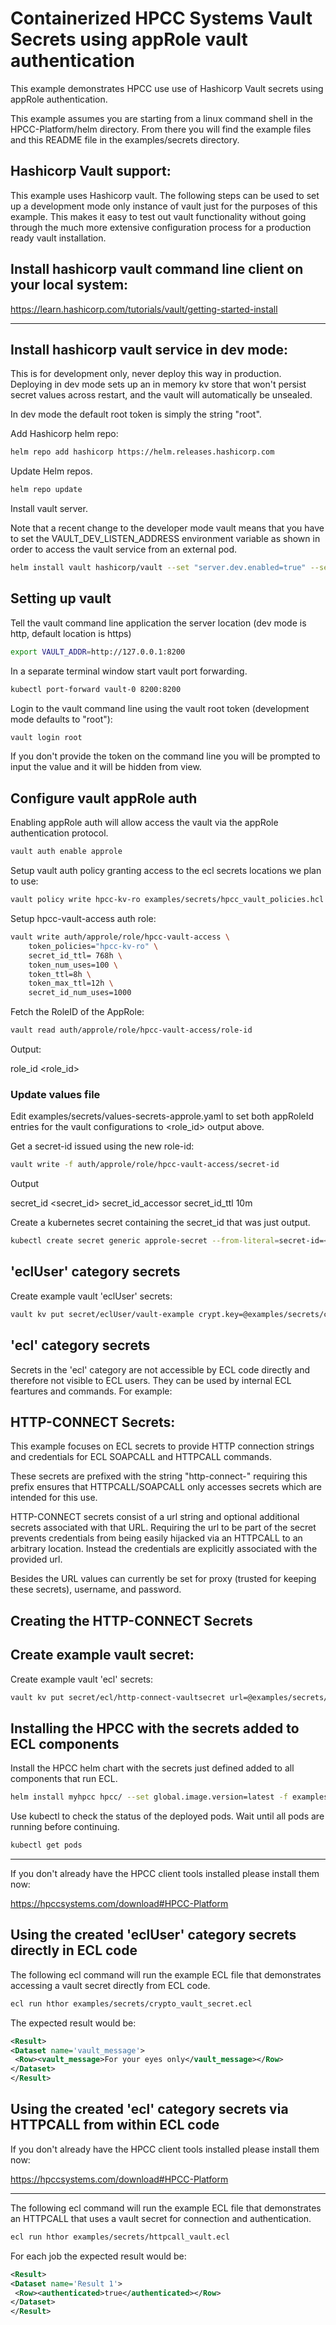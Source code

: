# Containerized HPCC Systems Vault Secrets using appRole vault authentication

This example demonstrates HPCC use use of Hashicorp Vault secrets using appRole authentication.

This example assumes you are starting from a linux command shell in the HPCC-Platform/helm directory.  From there you will find the example files and this README file in the examples/secrets directory.

## Hashicorp Vault support:

This example uses Hashicorp vault.  The following steps can be used to set up a development mode only instance of vault just for the purposes of this example.  This makes it easy to test out vault functionality without going through the much more extensive configuration process for a production ready vault installation.

## Install hashicorp vault command line client on your local system:

https://learn.hashicorp.com/tutorials/vault/getting-started-install

--------------------------------------------------------------------------------------------------------

## Install hashicorp vault service in dev mode:

This is for development only, never deploy this way in production.
Deploying in dev mode sets up an in memory kv store that won't persist secret values across restart, and the vault will automatically be unsealed.

In dev mode the default root token is simply the string "root".

Add Hashicorp helm repo:

```bash
helm repo add hashicorp https://helm.releases.hashicorp.com
```

Update Helm repos.

```bash
helm repo update
```

Install vault server.

Note that a recent change to the developer mode vault means that you have to set the VAULT_DEV_LISTEN_ADDRESS environment variable as shown in order to access the vault service from an external pod.

```bash
helm install vault hashicorp/vault --set "server.dev.enabled=true" --set 'server.extraEnvironmentVars.VAULT_DEV_LISTEN_ADDRESS=0.0.0.0:8200'
```

## Setting up vault

Tell the vault command line application the server location (dev mode is http, default location is https)

```bash
export VAULT_ADDR=http://127.0.0.1:8200
```

In a separate terminal window start vault port forwarding.

```bash
kubectl port-forward vault-0 8200:8200
```

Login to the vault command line using the vault root token (development mode defaults to "root"):

```bash
vault login root
```

If you don't provide the token on the command line you will be prompted to input the value and it will be hidden from view.


## Configure vault appRole auth

Enabling appRole auth will allow access the vault via the appRole authentication protocol.

```bash
vault auth enable approle
```

Setup vault auth policy granting access to the ecl secrets locations we plan to use:

```bash
vault policy write hpcc-kv-ro examples/secrets/hpcc_vault_policies.hcl
```

Setup hpcc-vault-access auth role:

```bash
vault write auth/approle/role/hpcc-vault-access \
    token_policies="hpcc-kv-ro" \
    secret_id_ttl= 768h \
    token_num_uses=100 \
    token_ttl=8h \
    token_max_ttl=12h \
    secret_id_num_uses=1000
```

Fetch the RoleID of the AppRole:

```bash
vault read auth/approle/role/hpcc-vault-access/role-id
```

Output:

role_id     <role_id>


### Update values file

Edit examples/secrets/values-secrets-approle.yaml to set both appRoleId entries for the vault configurations to <role_id> output above.


Get a secret-id issued using the new role-id:

```bash
vault write -f auth/approle/role/hpcc-vault-access/secret-id
```

Output

secret_id               <secret_id>
secret_id_accessor      <accessor>
secret_id_ttl           10m

Create a kubernetes secret containing the secret_id that was just output.

```bash
kubectl create secret generic approle-secret --from-literal=secret-id=<secret_id>
```


## 'eclUser' category secrets

Create example vault 'eclUser' secrets:

```bash
vault kv put secret/eclUser/vault-example crypt.key=@examples/secrets/crypt.key
```

## 'ecl' category secrets

Secrets in the 'ecl' category are not accessible by ECL code directly and therefore not visible to ECL users.  They can be used by internal ECL feartures
and commands.  For example:

## HTTP-CONNECT Secrets:

This example focuses on ECL secrets to provide HTTP connection strings and credentials for ECL SOAPCALL and HTTPCALL commands.

These secrets are prefixed with the string "http-connect-" requiring this prefix ensures that HTTPCALL/SOAPCALL only accesses secrets which are intended for this use.

HTTP-CONNECT secrets consist of a url string and optional additional secrets associated with that URL.  Requiring the url to be part of the secret prevents credentials from being easily hijacked via an HTTPCALL to an arbitrary location.  Instead the credentials are explicitly associated with the provided url.

Besides the URL values can currently be set for proxy (trusted for keeping these secrets), username, and password.

## Creating the HTTP-CONNECT Secrets

## Create example vault secret:

Create example vault 'ecl' secrets:

```bash
vault kv put secret/ecl/http-connect-vaultsecret url=@examples/secrets/url-basic username=@examples/secrets/username password=@examples/secrets/password
```

## Installing the HPCC with the secrets added to ECL components

Install the HPCC helm chart with the secrets just defined added to all components that run ECL.

```bash
helm install myhpcc hpcc/ --set global.image.version=latest -f examples/secrets/values-secrets-approle.yaml
```

Use kubectl to check the status of the deployed pods.  Wait until all pods are running before continuing.

```bash
kubectl get pods
```
--------------------------------------------------------------------------------------------------------

If you don't already have the HPCC client tools installed please install them now:

https://hpccsystems.com/download#HPCC-Platform


## Using the created 'eclUser' category secrets directly in ECL code

The following ecl command will run the example ECL file that demonstrates accessing a vault secret directly from ECL code.

```bash
ecl run hthor examples/secrets/crypto_vault_secret.ecl
```

The expected result would be:

```xml
<Result>
<Dataset name='vault_message'>
 <Row><vault_message>For your eyes only</vault_message></Row>
</Dataset>
</Result>
```

## Using the created 'ecl' category secrets via HTTPCALL from within ECL code

If you don't already have the HPCC client tools installed please install them now:

https://hpccsystems.com/download#HPCC-Platform

--------------------------------------------------------------------------------------------------------

The following ecl command will run the example ECL file that demonstrates an HTTPCALL that uses a vault secret for connection and  authentication.

```bash
ecl run hthor examples/secrets/httpcall_vault.ecl
```

For each job the expected result would be:

```xml
<Result>
<Dataset name='Result 1'>
 <Row><authenticated>true</authenticated></Row>
</Dataset>
</Result>
```
